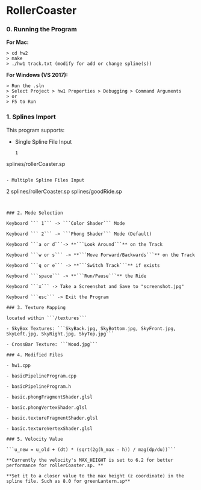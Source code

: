 # RollerCoaster

### 0. Running the Program

**For Mac:**

```
> cd hw2
> make
> ./hw1 track.txt (modify for add or change spline(s))
```

**For Windows (VS 2017):**

```
> Run the .sln
> Select Project > hw1 Properties > Debugging > Command Arguments
> or
> F5 to Run
```

### 1. Splines Import 

This program supports:

- Single Spline File Input

  ```
  1
splines/rollerCoaster.sp
  ```
  
- Multiple Spline Files Input

  ```
  2
splines/rollerCoaster.sp
  splines/goodRide.sp
  ```
  

### 2. Mode Selection

Keyboard ``` 1``` -> ```Color Shader``` Mode

Keyboard ``` 2``` -> ```Phong Shader``` Mode (Default)

Keyboard ```a or d```-> **```Look Around```** on the Track

Keyboard ```w or s``` -> **```Move Forward/Backwards```** on the Track

Keyboard ```q or e``` -> **```Switch Track```** if exists

Keyboard ```space``` -> **```Run/Pause```** the Ride

Keyboard ```x``` -> Take a Screenshot and Save to "screenshot.jpg"

Keyboard ```esc``` -> Exit the Program

### 3. Texture Mapping

located within ```/textures```

- SkyBox Textures: ```SkyBack.jpg, SkyBottom.jpg, SkyFront.jpg, SkyLeft.jpg, SkyRight.jpg, SkyTop.jpg```

- CrossBar Texture: ```Wood.jpg```

### 4. Modified Files

- hw1.cpp

- basicPipelineProgram.cpp 

- basicPipelineProgram.h

- basic.phongFragmentShader.glsl

- basic.phongVertexShader.glsl

- basic.textureFragmentShader.glsl

- basic.textureVertexShader.glsl

### 5. Velocity Value

```u_new = u_old + (dt) * (sqrt(2g(h_max - h)) / mag(dp/du))```

**Currently the velocity's MAX_HEIGHT is set to 6.2 for better performance for rollerCoaster.sp. **

**Set it to a closer value to the max height (z coordinate) in the spline file. Such as 8.0 for greenLantern.sp**